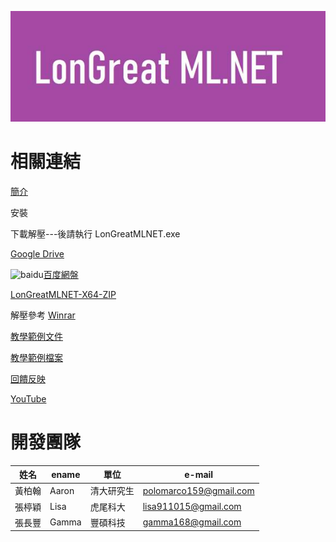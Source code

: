 ![Logo](LMLNET.jpg)

# 相關連結

[簡介](/CHT/Introduction.pdf)

安裝

下載解壓---後請執行 LonGreatMLNET.exe 

[Google Drive](http://drive.longreat.net)

![baidu](dCode.png)[百度網盤](http://baidu.longreat.net)

[LonGreatMLNET-X64-ZIP](/LonGreatMLNET-X64-ZIP)



解壓參考  [Winrar](https://www.win-rar.com/)


[教學範例文件](/CHT/)

[教學範例檔案](/TeachingExample.zip)

[回饋反映](http://fb.longreat.net)

[YouTube](http://youtube.longreat.net)


# 開發團隊

| 姓名  | ename  | 單位 |  e-mail |
| -------|------ | -------|------ |
| 黃柏翰 | Aaron | 清大研究生 | [polomarco159@gmail.com](polomarco159@gmail.com)  |
| 張楟穎 | Lisa | 虎尾科大   | [lisa911015@gmail.com](lisa911015@gmail.com)  |
| 張長豐 | Gamma | 豐碩科技   | [gamma168@gmail.com](gamma168@gmail.com)  |
